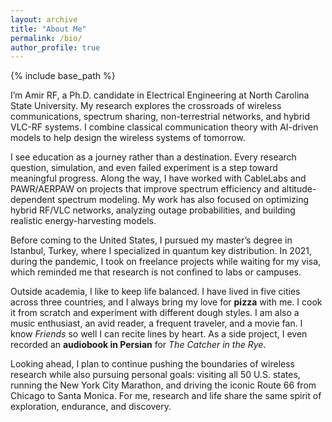 ```yaml
---
layout: archive
title: "About Me"
permalink: /bio/
author_profile: true
---
```


{% include base_path %}


I’m Amir RF, a Ph.D. candidate in Electrical Engineering at North Carolina State University. My research explores the crossroads of wireless communications, spectrum sharing, non-terrestrial networks, and hybrid VLC-RF systems. I combine classical communication theory with AI-driven models to help design the wireless systems of tomorrow.  

I see education as a journey rather than a destination. Every research question, simulation, and even failed experiment is a step toward meaningful progress. Along the way, I have worked with CableLabs and PAWR/AERPAW on projects that improve spectrum efficiency and altitude-dependent spectrum modeling. My work has also focused on optimizing hybrid RF/VLC networks, analyzing outage probabilities, and building realistic energy-harvesting models.  

Before coming to the United States, I pursued my master’s degree in Istanbul, Turkey, where I specialized in quantum key distribution. In 2021, during the pandemic, I took on freelance projects while waiting for my visa, which reminded me that research is not confined to labs or campuses.  

Outside academia, I like to keep life balanced. I have lived in five cities across three countries, and I always bring my love for **pizza** with me. I cook it from scratch and experiment with different dough styles. I am also a music enthusiast, an avid reader, a frequent traveler, and a movie fan. I know *Friends* so well I can recite lines by heart. As a side project, I even recorded an **audiobook in Persian** for *The Catcher in the Rye*.  

Looking ahead, I plan to continue pushing the boundaries of wireless research while also pursuing personal goals: visiting all 50 U.S. states, running the New York City Marathon, and driving the iconic Route 66 from Chicago to Santa Monica. For me, research and life share the same spirit of exploration, endurance, and discovery.  
